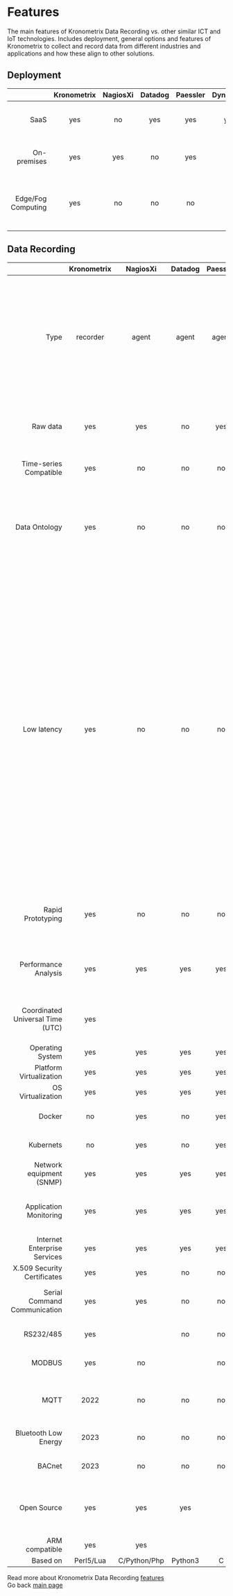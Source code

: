 # Features

The main features of Kronometrix Data Recording vs. other similar ICT and IoT technologies. Includes deployment, general options and features of Kronometrix to collect and record data from different industries and applications and how these align to other solutions. 

## Deployment

|| Kronometrix | NagiosXi | Datadog | Paessler | Dynatrace | Grafana | Description |
|------:|:------:|:------:|:------:|:------:|:------:|:------:|:------:| 
| SaaS | yes |  no | yes | yes | yes | yes | Run it as a service, over Internet |
| On-premises |  yes | yes | no | yes | no |  yes | Run it as a product on your private network |  
| Edge/Fog Computing |  yes | no | no | no | no |  yes | Run it on [Single-Board Computers](https://en.wikipedia.org/wiki/Single-board_computer), like RaspberryPI|


## Data Recording

|| Kronometrix | NagiosXi | Datadog | Paessler | Dynatrace |  Grafana | Description |
|------:|:------:|:------:|:------:|:------:|:------:|:------:|:------:| 
| Type | recorder | agent | agent | agent | agent | plugins | Own or 3rd party data recorders or agents. Datadog uses StatsD. Dynatrace uses native binaries and Java Compuware agent for Linux, Windows |
| Raw data | yes | yes | no | yes | no | yes | DataDog Agent7 takes 750MB disk space, no original raw data available  |
| Time-series Compatible | yes | no | no | no | no | yes | Data organised as time series |
| Data Ontology | yes | no| no | no | no | yes | Kronometrix Data Recording has groupped and classified all recorded metrics, for a very efficient data analysis process |
| Low latency | yes | no |  no | no | no | yes | Datadog aggregates all collected data, using different summary statistics functions. This means no possibility to retrieve the original raw data, higher consumption of system CPU resources (it needs to calculate all sort of aggregate functions). Kronometrix data recorders will not aggregate raw datadata, to always offer access to the original raw data, being very efficient, with a low memory and CPU footprint |
| Rapid Prototyping | yes | no | no | no | no | yes | Easy to build a new data recorder to collect data from a new data source |
| Performance Analysis | yes | yes | yes | yes | yes | yes | Designed for performance analysis and capacity planning & management |
| Coordinated Universal Time  (UTC) | yes | | | | | yes | Kronometrix Data Recording uses UTC by default |
| Operating System | yes | yes | yes | yes | yes | yes |
| Platform Virtualization | yes | yes | yes | yes | yes | yes |
| OS Virtualization | yes | yes | yes | yes | yes | |
| Docker | no | yes | no | yes | | yes | Kronometrix roadmap 2022 |
| Kubernets | no | yes | no | yes | | yes | Kronometrix roadmap 2022 |
| Network equipment (SNMP) | yes | yes | yes | yes | yes | yes | |
| Application Monitoring | yes | yes | yes | yes | yes | yes | Kronometrix improvements Q1 2022 J2EE, DB monitoring |
| Internet Enterprise Services | yes | yes | yes | yes | yes | yes | |
| X.509 Security Certificates | yes | yes | no | no | no | no | |
| Serial Command Communication | yes | yes | no | no | no | no | Can connect to manage and control serial devices |
| RS232/485 | yes | | no | no | no | yes | Serial RS232/RS485 support |
| MODBUS | yes | no | | no | no | no | MODBUS RTU, ASCII, TCP support |
| MQTT | 2022 | no | no | no | no | no | MQTT 3/5 support. Kronometrix improvements Q3 2022 |
| Bluetooth Low Energy | 2023 | no | no | no | no | no | Kronometrix roadmap 2023 |
| BACnet | 2023 | no | no | no | no | no | Kronometrix roadmap 2023 |
| Open Source | yes | yes | yes | | | yes | Datadog uses StatsD. Dynatrace uses Compuware Java agent |
| ARM compatible | yes | yes | | | | yes | |
| Based on | Perl5/Lua | C/Python/Php | Python3 | C | C/Java | TypeScript/Go |

Read more about Kronometrix Data Recording [features](https://www.kronometrix.com/fabric/recorders/) 
<br/>
Go back [main page](https://gitlab.com/kronometrix/recording/)
